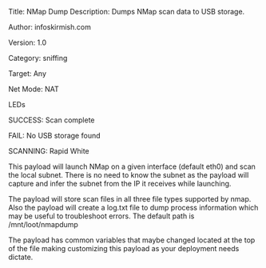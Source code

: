Title:	     	NMap Dump
Description:	Dumps NMap scan data to USB storage.

Author: 		  infoskirmish.com

Version:		  1.0

Category:		  sniffing

Target: 		  Any

Net Mode:		  NAT

LEDs

SUCCESS:		Scan complete

FAIL:			  No USB storage found

SCANNING:		Rapid White

This payload will launch NMap on a given interface (default eth0) and scan the local subnet. There is no need to know the subnet as the payload will capture and infer the subnet from the IP it receives while launching. 

The payload will store scan files in all three file types supported by nmap. Also the payload will create a log.txt file to dump process information which may be useful to troubleshoot errors. The default path is /mnt/loot/nmapdump

The payload has common variables that maybe changed located at the top of the file making customizing this payload as your deployment needs dictate. 
